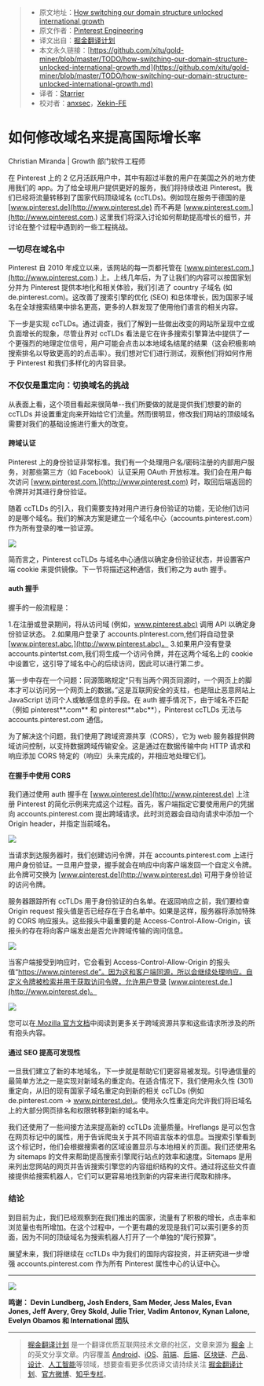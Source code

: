 > * 原文地址：[How switching our domain structure unlocked international growth](https://medium.com/@Pinterest_Engineering/how-switching-our-domain-structure-unlocked-international-growth-e00c8184d5dd)
> * 原文作者：[Pinterest Engineering](https://medium.com/@Pinterest_Engineering?source=post_header_lockup)
> * 译文出自：[掘金翻译计划](https://github.com/xitu/gold-miner)
> * 本文永久链接：[https://github.com/xitu/gold-miner/blob/master/TODO/how-switching-our-domain-structure-unlocked-international-growth.md](https://github.com/xitu/gold-miner/blob/master/TODO/how-switching-our-domain-structure-unlocked-international-growth.md)
> * 译者：[Starrier](https://github.com/Starriers)
> * 校对者：[anxsec](https://github.com/anxsec)，[Xekin-FE](https://github.com/Xekin-FE)

# 如何修改域名来提高国际增长率

Christian Miranda | Growth 部门软件工程师

在 Pinterest 上的 2 亿月活跃用户中，其中有超过半数的用户在美国之外的地方使用我们的 app。为了给全球用户提供更好的服务，我们将持续改进 Pinterest。我们已经将流量转移到了国家代码顶级域名 (ccTLDs)。例如现在服务于德国的是 [www.pinterest.de](http://www.pinterest.de) 而不再是 [www.pinterest.com.](http://www.pinterest.com.) 这里我们将深入讨论如何帮助提高增长的细节，并讨论在整个过程中遇到的一些工程挑战。

### 一切尽在域名中

Pinterest 自 2010 年成立以来，该网站的每一页都托管在 [www.pinterest.com.](http://www.pinterest.com.) 上。上线几年后，为了让我们的内容可以按国家划分并为 Pinterest 提供本地化和相关体验，我们引进了 country 子域名 (如 de.pinterest.com)。这改善了搜索引擎的优化 (SEO) 和总体增长，因为国家子域名在全球搜索结果中排名更高，更多的人群发现了使用他们语言的相关内容。

下一步是实现 ccTLDs。通过调查，我们了解到一些做出改变的网站所呈现中立或负面增长的现象，尽管业界对 ccTLDs 看法是它在许多搜索引擎算法中提供了一个更强烈的地理定位信号，用户可能会点击以本地域名结尾的结果（这会积极影响搜索排名以导致更高的的点击率）。我们想对它们进行测试，观察他们将如何作用于 Pinterest 和我们多样化的内容目录。

### 不仅仅是重定向：切换域名的挑战

从表面上看，这个项目看起来很简单--我们所要做的就是提供我们想要的新的 ccTLDs 并设置重定向来开始给它们流量。然而很明显，修改我们网站的顶级域名需要对我们的基础设施进行重大的改变。

#### 跨域认证

Pinterest 上的身份验证非常标准。我们有一个处理用户名/密码注册的内部用户服务，对那些第三方（如 Facebook）认证采用 OAuth 开放标准。我们会在用户每次访问 [www.pinterest.com.](http://www.pinterest.com) 时，取回后端返回的令牌并对其进行身份验证。

随着 ccTLDs 的引入，我们需要支持对用户进行身份验证的功能，无论他们访问的是哪个域名。我们的解决方案是建立一个域名中心（accounts.pinterest.com）作为所有登录的唯一验证源。

![](https://cdn-images-1.medium.com/max/800/0*xGzaLMrxl2YDvYf7.)

简而言之，Pinterest ccTLDs 与域名中心通信以确定身份验证状态，并设置客户端 cookie 来提供镜像。下一节将描述这种通信，我们称之为 auth 握手。

#### auth 握手

握手的一般流程是：

1.在注册或登录期间，将从访问域 (例如，[www.pinterest.abc)](http://www.pinterest.abc%29) 调用 API 以确定身份验证状态。
2.如果用户登录了 accounts.plnterest.com,他们将自动登录 [www.pinterest.abc.](http://www.pinterest.abc)。
3.如果用户没有登录 accounts.pintertst.com,我们将生成一个访问令牌，并在这两个域名上的 cookie 中设置它，这引导了域名中心的后续访问，因此可以进行第二步。 

第一步中存在一个问题：同源策略规定“只有当两个网页同源时，一个网页上的脚本才可以访问另一个网页上的数据。”这是互联网安全的支柱，也是阻止恶意网站上 JavaScript 访问个人或敏感信息的手段。在 auth 握手情况下，由于域名不匹配（例如 pinterest**.com** 和 pinterest**.abc**），Pinterest ccTLDs 无法与 accounts.pinterest.com 通信。

为了解决这个问题，我们使用了跨域资源共享（CORS），它为 web 服务器提供跨域访问控制，以支持数据跨域传输安全。这是通过在数据传输中向 HTTP 请求和响应添加 CORS 特定的（响应）头来完成的，并相应地处理它们。

#### 在握手中使用 CORS

我们通过使用 auth 握手在 [www.pinterest.de](http://www.pinterest.de) 上注册 Pinterest 的简化示例来完成这个过程。首先，客户端指定它要使用用户的凭据向 accounts.pinterest.com 提出跨域请求。此时浏览器会自动向请求中添加一个 Origin header，并指定当前域名。

![](https://cdn-images-1.medium.com/max/800/0*-pGIuaxTVuwL0Ckm.)

当请求到达服务器时，我们创建访问令牌，并在 accounts.pinterest.com 上进行用户身份验证。一旦用户登录，握手就会在响应中向客户端发回一个自定义令牌。此令牌可交换为 [www.pinterest.de](http://www.pinterest.de) 可用于身份验证的访问令牌。

服务器跟踪所有 ccTLDs 用于身份验证的白名单。在返回响应之前，我们要检查 Origin request 报头值是否已经存在于白名单中。如果是这样，服务器将添加特殊的 CORS 响应报头。这些报头中最重要的是 Access-Control-Allow-Origin，该报头的存在将向客户端发出是否允许跨域传输的询问信息。

![](https://cdn-images-1.medium.com/max/800/0*3AzyMrdmfwNNLXux.)

当客户端接受到响应时，它会看到 Access-Control-Allow-Origin 的报头值“https://www.pinterest.de”。因为这和客户端同源，所以会继续处理响应。自定义令牌被检索并用于获取访问令牌，允许用户登录 [www.pinterest.de.](http://www.pinterest.de)。

![](https://cdn-images-1.medium.com/max/800/0*p3ob8BR1Q6b4vY72.)

您可以在[ Mozilla 官方文档](https://developer.mozilla.org/en-US/docs/Web/HTTP/CORS)中阅读到更多关于跨域资源共享和这些请求所涉及的所有抱头内容。

#### 通过 SEO 提高可发现性

一旦我们建立了新的本地域名，下一步就是帮助它们更容易被发现。引导通信量的最简单方法之一是实现对新域名的重定向。在适合情况下，我们使用永久性 (301) 重定向，从旧的现有国家子域名重定向到新的相关 ccTLDs (例如 de.pinterest.com → [www.pinterest.de).](http://www.pinterest.de%29)。使用永久性重定向允许我们将旧域名上的大部分网页排名和权限转移到新的域名中。

我们还使用了一些间接方法来提高新的 ccTLDs 流量质量。Hreflangs 是可以包含在网页标记中的属性，用于告诉爬虫关于其不同语言版本的信息。当搜索引擎看到这个标记时，他们会根据搜索者的区域设置显示与本地相关的页面。我们还使用名为 sitemaps 的文件来帮助提高搜索引擎爬行站点的效率和速度。Sitemaps 是用来列出您网站的网页并告诉搜索引擎您的内容组织结构的文件。通过将这些文件直接提供给搜索机器人，它们可以更容易地找到新的内容来进行爬取和排序。

### 结论

到目前为止，我们已经观察到在我们推出的国家，流量有了积极的增长，点击率和浏览量也有所增加。在这个过程中，一个更有趣的发现是我们可以索引更多的页面，因为不同的顶级域名为搜索机器人打开了一个单独的“爬行预算”。

展望未来，我们将继续在 ccTLDs 中为我们的国际内容投资，并正研究进一步增强 accounts.pinterest.com 作为所有 Pinterest 属性中心的认证中心。

* * *

![](https://cdn-images-1.medium.com/max/800/1*VS-SIyipZqIIfQYxAvva3A.png)

**鸣谢： Devin Lundberg, Josh Enders, Sam Meder, Jess Males, Evan Jones, Jeff Avery, Grey Skold, Julie Trier, Vadim Antonov, Kynan Lalone, Evelyn Obamos 和 International 团队**


---

> [掘金翻译计划](https://github.com/xitu/gold-miner) 是一个翻译优质互联网技术文章的社区，文章来源为 [掘金](https://juejin.im) 上的英文分享文章。内容覆盖 [Android](https://github.com/xitu/gold-miner#android)、[iOS](https://github.com/xitu/gold-miner#ios)、[前端](https://github.com/xitu/gold-miner#前端)、[后端](https://github.com/xitu/gold-miner#后端)、[区块链](https://github.com/xitu/gold-miner#区块链)、[产品](https://github.com/xitu/gold-miner#产品)、[设计](https://github.com/xitu/gold-miner#设计)、[人工智能](https://github.com/xitu/gold-miner#人工智能)等领域，想要查看更多优质译文请持续关注 [掘金翻译计划](https://github.com/xitu/gold-miner)、[官方微博](http://weibo.com/juejinfanyi)、[知乎专栏](https://zhuanlan.zhihu.com/juejinfanyi)。
